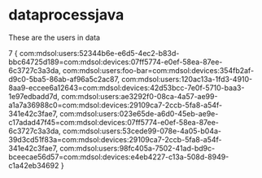# dataprocessjava

These are the users in data

7
{
com:mdsol:users:52344b6e-e6d5-4ec2-b83d-bbc64725d189=com:mdsol:devices:07ff5774-e0ef-58ea-87ee-6c3727c3a3da, 
com:mdsol:users:foo-bar=com:mdsol:devices:354fb2af-d9c0-5ba5-86ab-af96a5c2ac87, 
com:mdsol:users:120ac13a-1fd3-4910-8aa9-eccee6a12643=com:mdsol:devices:42d53bcc-7e0f-5710-baa3-1e97edbadd7d, 
com:mdsol:users:ae3292f0-08ca-4a57-ae99-a1a7a36988c0=com:mdsol:devices:29109ca7-2ccb-5fa8-a54f-341e42c3fae7, 
com:mdsol:users:023e65de-a6d0-45eb-ae9e-c17adad47f45=com:mdsol:devices:07ff5774-e0ef-58ea-87ee-6c3727c3a3da, 
com:mdsol:users:53cede99-078e-4a05-b04a-39d3cd51f83a=com:mdsol:devices:29109ca7-2ccb-5fa8-a54f-341e42c3fae7, 
com:mdsol:users:98fc405a-7502-41ad-bd9c-bceecae56d57=com:mdsol:devices:e4eb4227-c13a-508d-8949-c1a42eb34692
}
